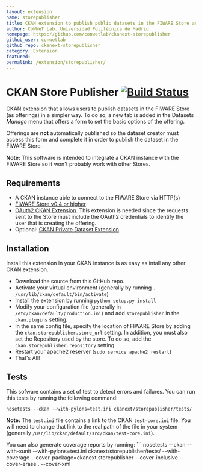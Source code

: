 ```yaml
---
layout: extension
name: storepublisher
title: CKAN extension to publish public datasets in the FIWARE Store as offerings
author: CoNWeT Lab. Universidad Politécnica de Madrid
homepage: https://github.com/conwetlab/ckanext-storepublisher
github_user: conwetlab
github_repo: ckanext-storepublisher
category: Extension
featured: 
permalink: /extension/storepublisher/
---
```



CKAN Store Publisher [![Build Status](https://build.conwet.fi.upm.es/jenkins/buildStatus/icon?job=ckan_storepublisher)](https://build.conwet.fi.upm.es/jenkins/job/ckan_storepublisher/)
========================================================================================================================================================================================

CKAN extension that allows users to publish datasets in the FIWARE Store
(as offerings) in a simpler way. To do so, a new tab is added in the
Datasets *Manage* menu that offers a form to set the basic options of
the offering.

Offerings are **not** automatically published so the dataset creator
must access this form and complete it in order to publish the dataset in
the FIWARE Store.

**Note:** This software is intended to integrate a CKAN instance with
the FIWARE Store so it won't probably work with other Stores.

Requirements
------------

-   A CKAN instance able to connect to the FIWARE Store via HTTP(s)
-   [FIWARE Store v0.4 or higher](https://github.com/conwetlab/wstore/)
-   [OAuth2 CKAN
    Extension](https://github.com/conwetlab/ckanext-oauth2/). This
    extension is needed since the requests sent to the Store must
    include the OAuth2 credentials to identify the user that is creating
    the offering.
-   Optional: [CKAN Private Dataset
    Extension](https://github.com/conwetlab/ckanext-privatedatasets/)

Installation
------------

Install this extension in your CKAN instance is as easy as intall any
other CKAN extension.

-   Download the source from this GitHub repo.
-   Activate your virtual environment (generally by running
    `. /usr/lib/ckan/default/bin/activate`)
-   Install the extension by running `python setup.py install`
-   Modify your configuration file (generally in
    `/etc/ckan/default/production.ini`) and add `storepublisher` in the
    `ckan.plugins` setting.
-   In the same config file, specify the location of FIWARE Store by
    adding the `ckan.storepublisher.store_url` setting. In addition, you
    must also set the Repository used by the store. To do so, add the
    `ckan.storepublisher.repository` setting
-   Restart your apache2 reserver (`sudo service apache2 restart`)
-   That's All!

Tests
-----

This sofware contains a set of test to detect errors and failures. You
can run this tests by running the following command:

    nosetests --ckan --with-pylons=test.ini ckanext/storepublisher/tests/

**Note:** The `test.ini` file contains a link to the CKAN
`test-core.ini` file. You will need to change that link to the real path
of the file in your system (generally
`/usr/lib/ckan/default/src/ckan/test-core.ini`).

You can also generate coverage reports by running: \`\`\` nosetests
--ckan --with-xunit --with-pylons=test.ini ckanext/storepublisher/tests/
--with-coverage --cover-package=ckanext.storepublisher --cover-inclusive
--cover-erase . --cover-xml

